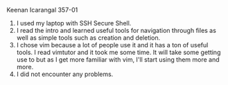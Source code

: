 Keenan Icarangal
357-01

1.   I used my laptop with SSH Secure Shell.
2.   I read the intro and learned useful tools for navigation through files as well
     as simple tools such as creation and deletion. 
3.   I chose vim because a lot of people use it and it has a ton of useful tools.
     I read vimtutor and it took me some time.  It will take some getting use to 
     but as I get more familiar with vim, I'll start using them more and more.
4.   I did not encounter any problems.
